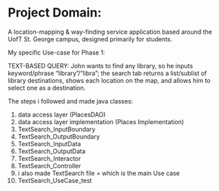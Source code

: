 
# Project Domain:
A location-mapping & way-finding service application based around the UofT St. George campus, designed primarily for students.

My specific Use-case for Phase 1:

TEXT-BASED QUERY: John wants to find any library, so he inputs keyword/phrase “library”/“libra”; the search tab returns a list/sublist of library destinations, shows each location on the map, and allows him to select one as a destination. 

The steps i followed and made java classes:
1) data access layer (PlacesDAO)
2) data access layer implementation (Places Implementation)
3) TextSearch_InputBoundary
4) TextSearch_OutputBoundary
5) TextSearch_InputData
6) TextSearch_OutputData
7) TextSearch_Interactor
8) TextSearch_Controller
9) i also made TextSearch file = which is the main Use case
10) TextSearch_UseCase_test



